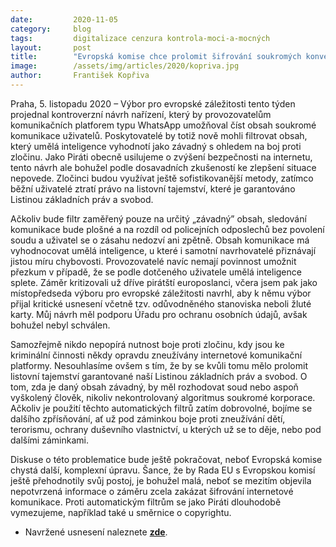 ```yaml
---
date:         2020-11-05
category:     blog
tags:         digitalizace cenzura kontrola-moci-a-mocných
layout:       post
title:        "Evropská komise chce prolomit šifrování soukromých konverzací na internetu. Jde o narušení listovního tajemství, namítají Piráti"
image:        /assets/img/articles/2020/kopriva.jpg
author:       František Kopřiva
---
```




Praha, 5. listopadu 2020 – Výbor pro evropské záležitosti tento týden projednal kontroverzní návrh nařízení, který by provozovatelům komunikačních platforem typu WhatsApp umožňoval číst obsah soukromé komunikace uživatelů. Poskytovatelé by totiž nově mohli filtrovat obsah, který umělá inteligence vyhodnotí jako závadný s ohledem na boj proti zločinu. Jako Piráti obecně usilujeme o zvýšení bezpečnosti na internetu, tento návrh ale bohužel podle dosavadních zkušeností ke zlepšení situace nepovede. Zločinci budou využívat ještě sofistikovanější metody, zatímco běžní uživatelé ztratí právo na listovní tajemství, které je garantováno Listinou základních práv a svobod. 

Ačkoliv bude filtr zaměřený pouze na určitý „závadný” obsah, sledování komunikace bude plošné a na rozdíl od policejních odposlechů bez povolení soudu a uživatel se o zásahu nedozví ani zpětně. Obsah komunikace má vyhodnocovat umělá inteligence, u které i samotní navrhovatelé přiznávají jistou míru chybovosti. Provozovatelé navíc nemají povinnost umožnit přezkum v případě, že se podle dotčeného uživatele umělá inteligence splete. Záměr kritizovali už dříve pirátští europoslanci, včera jsem pak jako místopředseda výboru pro evropské záležitosti navrhl, aby k němu výbor přijal kritické usnesení včetně tzv. odůvodněného stanoviska neboli žluté karty. Můj návrh měl podporu Úřadu pro ochranu osobních údajů, avšak bohužel nebyl schválen. 

Samozřejmě nikdo nepopírá nutnost boje proti zločinu, kdy jsou ke kriminální činnosti někdy opravdu zneužívány internetové komunikační platformy. Nesouhlasíme ovšem s tím, že by se kvůli tomu mělo prolomit listovní tajemství garantované naší Listinou základních práv a svobod. O tom, zda je daný obsah závadný, by měl rozhodovat soud nebo aspoň vyškolený člověk, nikoliv nekontrolovaný algoritmus soukromé korporace. Ačkoliv je použití těchto automatických filtrů zatím dobrovolné, bojíme se dalšího zpřísňování, ať už pod záminkou boje proti zneužívání dětí, terorismu, ochrany duševního vlastnictví, u kterých už se to děje, nebo pod dalšími záminkami. 

Diskuse o této problematice bude ještě pokračovat, neboť Evropská komise chystá další, komplexní úpravu. Šance, že by Rada EU s Evropskou komisí ještě přehodnotily svůj postoj, je bohužel malá, neboť se mezitím objevila nepotvrzená informace o záměru zcela zakázat šifrování internetové komunikace. Proti automatickým filtrům se jako Piráti dlouhodobě vymezujeme, například také u směrnice o copyrightu.

* Navržené usnesení naleznete **[zde](https://www.pirati.cz/assets/pdf/Usnesení-šifrování.pdf)**.
